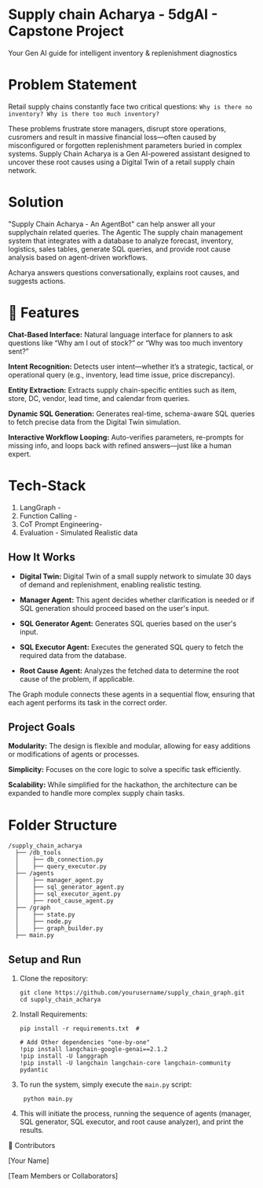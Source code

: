 # Supply chain Acharya - 5dgAI - Capstone Project
Your Gen AI guide for intelligent inventory & replenishment diagnostics

# Problem Statement
Retail supply chains constantly face two critical questions: ```Why is there no inventory? Why is there too much inventory?```
        
These problems frustrate store managers, disrupt store operations, cusromers and result in massive financial loss—often caused by misconfigured or forgotten replenishment parameters buried in complex systems. Supply Chain Acharya is a Gen AI-powered assistant designed to uncover these root causes using a Digital Twin of a retail supply chain network.

# Solution
"Supply Chain Acharya - An AgentBot" can help answer all your supplychain related queries. The Agentic The supply chain management system that integrates with a database to analyze forecast, inventory, logistics, sales tables, generate SQL queries, and provide root cause analysis based on agent-driven workflows.

Acharya answers questions conversationally, explains root causes, and suggests actions.

# 🚀 Features

**Chat-Based Interface:**  Natural language interface for planners to ask questions like “Why am I out of stock?” or “Why was too much inventory sent?”

**Intent Recognition:**  Detects user intent—whether it’s a strategic, tactical, or operational query (e.g., inventory, lead time issue, price discrepancy).

**Entity Extraction:**  Extracts supply chain-specific entities such as item, store, DC, vendor, lead time, and calendar from queries.

**Dynamic SQL Generation:**  Generates real-time, schema-aware SQL queries to fetch precise data from the Digital Twin simulation.

**Interactive Workflow Looping:**  Auto-verifies parameters, re-prompts for missing info, and loops back with refined answers—just like a human expert.


# Tech-Stack 

1. LangGraph - 
2. Function Calling -
3. CoT Prompt Engineering- 
4. Evaluation - Simulated Realistic data

## How It Works
- **Digital Twin:** Digital Twin of a small supply network to simulate 30 days of demand and replenishment, enabling realistic testing.
- **Manager Agent:** This agent decides whether clarification is needed or if SQL generation should proceed based on the user's input.

- **SQL Generator Agent:** Generates SQL queries based on the user's input.

- **SQL Executor Agent:** Executes the generated SQL query to fetch the required data from the database.

- **Root Cause Agent:** Analyzes the fetched data to determine the root cause of the problem, if applicable.

The Graph module connects these agents in a sequential flow, ensuring that each agent performs its task in the correct order.

## Project Goals
**Modularity:** The design is flexible and modular, allowing for easy additions or modifications of agents or processes.

**Simplicity:** Focuses on the core logic to solve a specific task efficiently.

**Scalability:** While simplified for the hackathon, the architecture can be expanded to handle more complex supply chain tasks.

# Folder Structure

    /supply_chain_acharya
      ├── /db_tools
      │    ├── db_connection.py
      │    ├── query_executor.py
      ├── /agents
      │    ├── manager_agent.py
      │    ├── sql_generator_agent.py
      │    ├── sql_executor_agent.py
      │    ├── root_cause_agent.py
      ├── /graph
      │    ├── state.py
      │    ├── node.py
      │    ├── graph_builder.py
      ├── main.py

## Setup and Run

1. Clone the repository:

   ```
   git clone https://github.com/yourusername/supply_chain_graph.git
   cd supply_chain_acharya
   ```
2. Install Requirements:

   ```
   pip install -r requirements.txt  #
   
   # Add Other dependencies "one-by-one"
   !pip install langchain-google-genai==2.1.2 
   !pip install -U langgraph
   !pip install -U langchain langchain-core langchain-community pydantic 

   ```
3. To run the system, simply execute the ```main.py``` script:

    ```
     python main.py
    ```

4. This will initiate the process, running the sequence of agents (manager, SQL generator, SQL executor, and root cause analyzer), and print the results.

👥 Contributors

[Your Name]

[Team Members or Collaborators]
